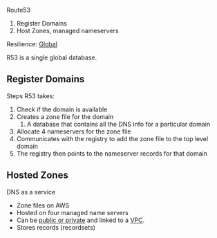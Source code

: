 Route53

1) Register Domains
2) Host Zones, managed nameservers

Resilience: [Global](../Fundamentals/Resilience.md#Global)

R53 is a single global database.

## Register Domains
Steps R53 takes:
1) Check if the domain is available
2) Creates a zone file for the domain
	1) A database that contains all the DNS info for a particular domain
3) Allocate 4 nameservers for the zone file
4) Communicates with the registry to add the zone file to the top level domain
5) The registry then points to the nameserver records for that domain

## Hosted Zones
DNS as a service

- Zone files on AWS
- Hosted on four managed name servers
- Can be [public or private](../Fundamentals/Public%20vs%20Private%20Services.md) and linked to a [VPC](../Network/VPC/VPC.md).
- Stores records (recordsets)